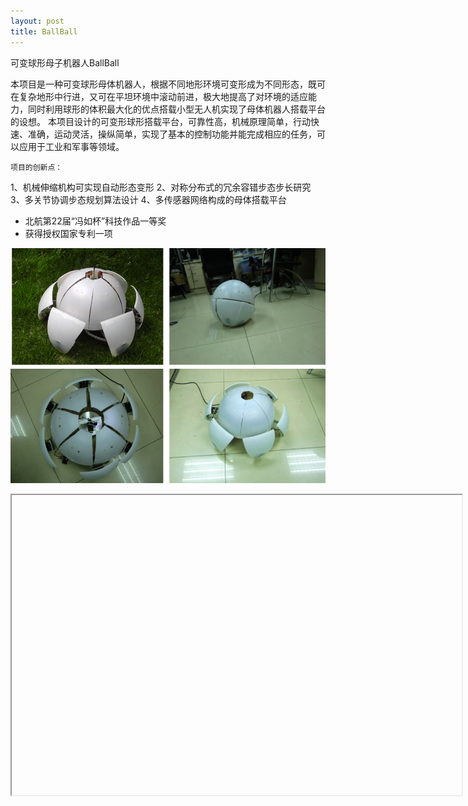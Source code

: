 ```yaml
---
layout: post
title: BallBall 
---
```


可变球形母子机器人BallBall

本项目是一种可变球形母体机器人，根据不同地形环境可变形成为不同形态，既可在复杂地形中行进，又可在平坦环境中滚动前进，极大地提高了对环境的适应能力，同时利用球形的体积最大化的优点搭载小型无人机实现了母体机器人搭载平台的设想。
本项目设计的可变形球形搭载平台，可靠性高，机械原理简单，行动快速、准确，运动灵活，操纵简单，实现了基本的控制功能并能完成相应的任务，可以应用于工业和军事等领域。

	项目的创新点：
1、机械伸缩机构可实现自动形态变形
2、对称分布式的冗余容错步态步长研究
3、多关节协调步态规划算法设计
4、多传感器网络构成的母体搭载平台


* 北航第22届“冯如杯”科技作品一等奖
* 获得授权国家专利一项 
 
![“图片描述”](/images/ballball.png)

<iframe
height=480 width=720
src="https://v.youku.com/v_show/id_XNjA4MTgwNzg0.html?spm=a2h0k.11417342.soresults.dtitle
frameborder=0 allowfullscreen>
</iframe>

[视频](https://v.youku.com/v_show/id_XNjA4MTgwNzg0.html?spm=a2h0k.11417342.soresults.dtitle) 